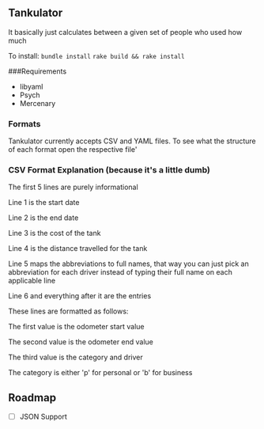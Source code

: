 
## Tankulator
It basically just calculates between a given set of people who used how much

To install:
`bundle install`
`rake build && rake install`

###Requirements
- libyaml
- Psych
- Mercenary

### Formats
Tankulator currently accepts CSV and YAML files. To see what the structure of each format open the respective file' 

### CSV Format Explanation (because it's a little dumb)
The first 5 lines are purely informational

Line 1 is the start date

Line 2 is the end date

Line 3 is the cost of the tank

Line 4 is the distance travelled for the tank

Line 5 maps the abbreviations to full names, that way you can just pick an abbreviation
for each driver instead of typing their full name on each applicable line

Line 6 and everything after it are the entries

These lines are formatted as follows:

The first value is the odometer start value

The second value is the odometer end value

The third value is the category and driver

The category is either 'p' for personal or 'b' for business

## Roadmap
- [ ] JSON Support
